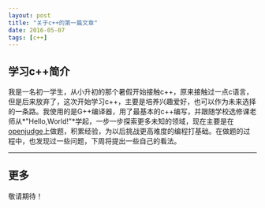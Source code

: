 ```yaml
---
layout: post
title: "关于c++的第一篇文章"
date: 2016-05-07
tags: [c++]
---
```


## 学习c++简介
我是一名初一学生，从小升初的那个暑假开始接触c++，原来接触过一点c语言，但是后来放弃了，这次开始学习c++，主要是培养兴趣爱好，也可以作为未来选择的一条路。我使用的是G++编译器，用了最基本的c++编写，并跟随学校选修课老师从*"Hello,World!"*学起，一步一步探索更多未知的领域，现在主要是在[openjudge][openjudgelink]上做题，积累经验，为以后挑战更高难度的编程打基础。在做题的过程中，也发现过一些问题，下周将提出一些自己的看法。
***

## 更多

敬请期待！

[openjudgelink]:http://noi.openjudge.cn
